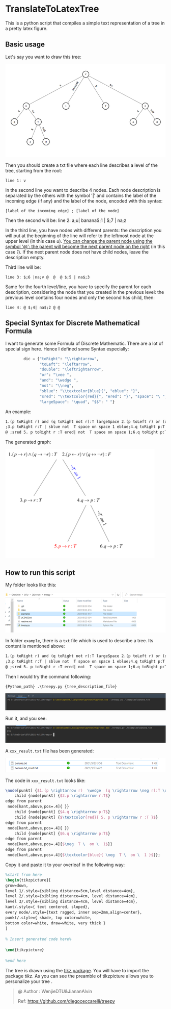 # TranslateToLatexTree #

This is a python script that compiles a simple text representation of a tree in a pretty latex figure.

## Basic usage

Let's say you want to draw this tree:


![Banana tree](https://github.com/diegoceccarelli/treepy/raw/master/examples/banana.png)

Then you should create a txt file where each line describes a level of the tree, starting from the root:

	line 1: v

In the second line you want to describe 4 nodes. Each node description is separated by the others with the symbol '|' and contains the label of the incoming edge (if any) and the label of the node, encoded with this syntax: 

	[label of the incoming edge] ; [label of the node]

Then the second will be: 
	line 2: a;u| banana$;1 | $;7 | na;z

In the third line, you have nodes with different parents: the description you will put at the beginning of the line will refer to the leftmost node at the upper level (in this case *u*). <u>You can change the parent node using the symbol '@': the parent will become the next parent node on the right</u> (in this case *1*). If the next parent node does not  have child nodes, leave the description empty.

Third line will be: 	

	line 3: $;6	|na;v @  @  @ $;5 | na$;3

Same for the fourth level/line, you have to specify the parent for each description, considering the node that you 
created in the previous level: the previous level contains four nodes and only the second has child, then:

	line 4: @ $;4| na$;2 @ @ 



## Special Syntax for Discrete Mathematical Formula

I want to generate some Formula of Discrete Mathematic. There are a lot of special sign here. Hence I defined some Syntax especially:

```python
        dic = {"toRight": "\\rightarrow",
               "toLeft": "\leftarrow",
               "double": "\leftrightarrow", 
               "or": "\vee ", 
               "and": "\wedge ",
               "not": "\\neg", 
               "sblue": "\\textcolor{blue}{", "eblue": "}",
               "sred": "\\textcolor{red}{", "ered": "}", "space": "\ ","nextLine":"$\\\\$"
               "largeSpace": "\quad", "$$": " "}
```

An example:

``` txt
1.(p toRight r) and (q toRight not r):T largeSpace 2.(p toLeft r) or (q double not r):F
;3.p toRight r:T | sblue not  T space on space 1 eblue;4.q toRight p:T
@ ;sred 5. p toRight r :T ered| not  T space on space 1;6.q toRight p:T

```

The generated graph:

![image-20210923040952696](https://raw.githubusercontent.com/gggdttt/ImageBeds/master/img/202109230409776.png)

## How to run this script ##

My folder looks like this:

![image-20210923042034398](https://raw.githubusercontent.com/gggdttt/ImageBeds/master/img/202109230420476.png)

In folder `example`, there is a `txt` file which is used to describe a tree. Its content is mentioned above:

```txt
1.(p toRight r) and (q toRight not r):T largeSpace 2.(p toLeft r) or (q double not r):F
;3.p toRight r:T | sblue not  T space on space 1 eblue;4.q toRight p:T
@ ;sred 5. p toRight r :T ered| not  T space on space 1;6.q toRight p:T
```

Then I would try the command following:

```bas
{Python_path} .\treepy.py {tree_description_file}
```

![image-20210923041905791](https://raw.githubusercontent.com/gggdttt/ImageBeds/master/img/202109230419856.png)

Run it, and you see:

![image-20210923042250478](https://raw.githubusercontent.com/gggdttt/ImageBeds/master/img/202109230422553.png)

A `xxx_result.txt` file has been generated:

![image-20210923042336812](https://raw.githubusercontent.com/gggdttt/ImageBeds/master/img/202109230423880.png)

The code in `xxx_result.txt` looks like:

```latex
\node[punkt] {$1.(p \rightarrow r)  \wedge  (q \rightarrow \neg r):T \quad 2.(p \leftarrow r)  \vee (q \leftrightarrow \neg r):F$}
	child {node[punkt] {$3.p \rightarrow r:T$}
edge from parent
 node[kant,above,pos=.4]{ }}
	child {node[punkt] {$4.q \rightarrow p:T$}
	child {node[punkt] {$\textcolor{red}{ 5. p \rightarrow r :T }$}
edge from parent
 node[kant,above,pos=.4]{ }}
	child {node[punkt] {$6.q \rightarrow p:T$}
edge from parent
 node[kant,above,pos=.4]{$\neg  T \  on \  1$}}
edge from parent
 node[kant,above,pos=.4]{$\textcolor{blue}{ \neg  T \  on \  1 }$}};
```

Copy it and paste it to your overleaf in the following way:

```latex
%start from here
\begin{tikzpicture}[
grow=down,
level 1/.style={sibling distance=5cm,level distance=4cm},
level 2/.style={sibling distance=4cm, level distance=4cm},
level 3/.style={sibling distance=4cm, level distance=4cm},
kant/.style={ text centered, sloped},
every node/.style={text ragged, inner sep=2mm,align=center},
punkt/.style={ shade, top color=white,
bottom color=white, draw=white, very thick }
]

% Insert generated code here%

\end{tikzpicture}

%end here
```

The tree is drawn using the [tikz package](http://www.texample.net/tikz/). You will have to import the package *tikz*. As you can see the preamble of tikzpicture allows you to personalize your tree .




> @ Author : WenjieDTU&JiananAlvin
>
> Ref: https://github.com/diegoceccarelli/treepy

